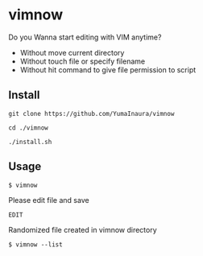 # vimnow

Do you Wanna start editing with VIM anytime?

- Without move current directory
- Without touch file or specify filename
- Without hit command to give file permission to script 

## Install 

```
git clone https://github.com/YumaInaura/vimnow

cd ./vimnow

./install.sh
```

## Usage

```
$ vimnow
```

Please edit file and save

```
EDIT
```

Randomized file created in vimnow directory

```
$ vimnow --list
```
